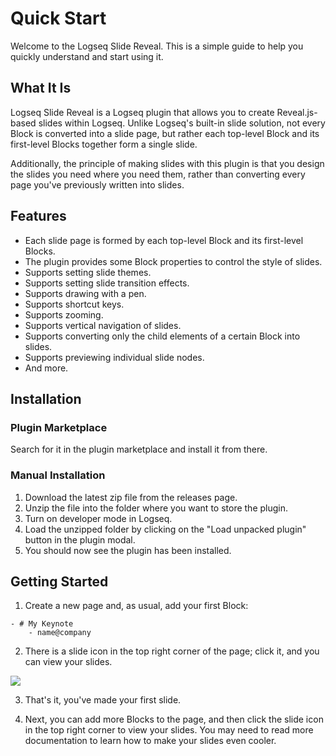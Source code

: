 # Quick Start

Welcome to the Logseq Slide Reveal. This is a simple guide to help you quickly understand and start using it.

## What It Is

Logseq Slide Reveal is a Logseq plugin that allows you to create Reveal.js-based slides within Logseq. Unlike Logseq's built-in slide solution, not every Block is converted into a slide page, but rather each top-level Block and its first-level Blocks together form a single slide.

Additionally, the principle of making slides with this plugin is that you design the slides you need where you need them, rather than converting every page you've previously written into slides.

## Features

- Each slide page is formed by each top-level Block and its first-level Blocks.
- The plugin provides some Block properties to control the style of slides.
- Supports setting slide themes.
- Supports setting slide transition effects.
- Supports drawing with a pen.
- Supports shortcut keys.
- Supports zooming.
- Supports vertical navigation of slides.
- Supports converting only the child elements of a certain Block into slides.
- Supports previewing individual slide nodes.
- And more.

## Installation

### Plugin Marketplace

Search for it in the plugin marketplace and install it from there.

### Manual Installation

1. Download the latest zip file from the releases page.
2. Unzip the file into the folder where you want to store the plugin.
3. Turn on developer mode in Logseq.
4. Load the unzipped folder by clicking on the "Load unpacked plugin" button in the plugin modal.
5. You should now see the plugin has been installed.

## Getting Started

1. Create a new page and, as usual, add your first Block:

```
- # My Keynote
	- name@company
```

2. There is a slide icon in the top right corner of the page; click it, and you can view your slides.

![](../../assets/screenshot/getstarted.png)

3. That's it, you've made your first slide.

4. Next, you can add more Blocks to the page, and then click the slide icon in the top right corner to view your slides. You may need to read more documentation to learn how to make your slides even cooler.
